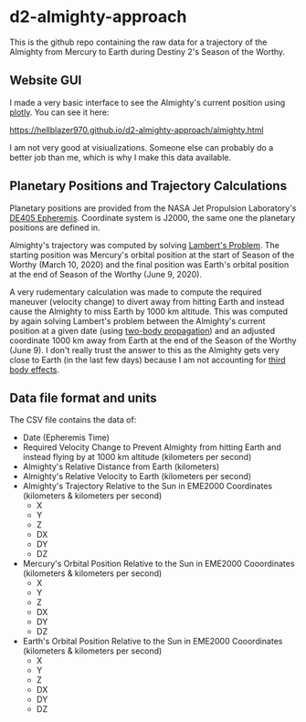 # d2-almighty-approach

This is the github repo containing the raw data for a trajectory of the Almighty from Mercury to Earth during Destiny 2's Season of the Worthy.

## Website GUI

I made a very basic interface to see the Almighty's current position using [plotly](https://plotly.com/javascript/). You can see it here:

https://hellblazer970.github.io/d2-almighty-approach/almighty.html

I am not very good at visiualizations. Someone else can probably do a better job than me, which is why I make this data available.

## Planetary Positions and Trajectory Calculations

Planetary positions are provided from the NASA Jet Propulsion Laboratory's [DE405 Epheremis](https://en.wikipedia.org/wiki/Jet_Propulsion_Laboratory_Development_Ephemeris). Coordinate system is J2000, the same one the planetary positions are defined in.

Almighty's trajectory was computed by solving [Lambert's Problem](https://en.wikipedia.org/wiki/Lambert%27s_problem). The starting position was Mercury's orbital position at the start of Season of the Worthy (March 10, 2020) and the final position was Earth's orbital position at the end of Season of the Worthy (June 9, 2020).

A very rudementary calculation was made to compute the required maneuver (velocity change) to divert away from hitting Earth and instead cause the Almighty to miss Earth by 1000 km altitude. This was computed by again solving Lambert's problem between the Almighty's current position at a given date (using [two-body propagation](https://en.wikipedia.org/wiki/Two-body_problem)) and an adjusted coordinate 1000 km away from Earth at the end of the Season of the Worthy (June 9). I don't really trust the answer to this as the Almighty gets very close to Earth (in the last few days) because I am not accounting for [third body effects](https://en.wikipedia.org/wiki/Three-body_problem).

## Data file format and units

The CSV file contains the data of:
* Date (Epheremis Time)
* Required Velocity Change to Prevent Almighty from hitting Earth and instead flying by at 1000 km altitude (kilometers per second)
* Almighty's Relative Distance from Earth (kilometers)
* Almighty's Relative Velocity to Earth (kilometers per second)
* Almighty's Trajectory Relative to the Sun in EME2000 Coordinates (kilometers & kilometers per second)
  * X 
  * Y
  * Z
  * DX
  * DY
  * DZ
* Mercury's Orbital Position Relative to the Sun in EME2000 Cooordinates (kilometers & kilometers per second)
  * X 
  * Y
  * Z
  * DX
  * DY
  * DZ
* Earth's Orbital Position Relative to the Sun in EME2000 Cooordinates (kilometers & kilometers per second)
  * X 
  * Y
  * Z
  * DX
  * DY
  * DZ


